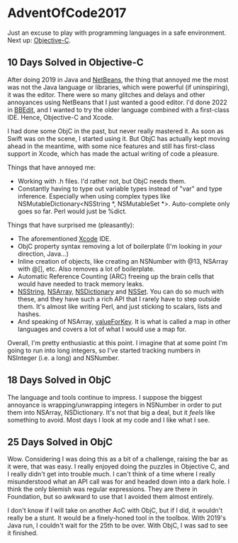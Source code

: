 # AdventOfCode2017
 
Just an excuse to play with programming languages in a safe environment. Next up: [Objective-C](https://en.wikipedia.org/wiki/Objective-C).

## 10 Days Solved in Objective-C

After doing 2019 in Java and [NetBeans](https://netbeans.apache.org), the thing that annoyed me the most was not the Java language or libraries, which were powerful (if uninspiring), it was the editor. There were so many glitches and delays and other annoyances using NetBeans that I just wanted a good editor. I'd done 2022 in [BBEdit](https://www.barebones.com/products/bbedit/), and I wanted to try the older language combined with a first-class IDE. Hence, Objective-C and Xcode.

I had done some ObjC in the past, but never really mastered it. As soon as Swift was on the scene, I started using it. But ObjC has actually kept moving ahead in the meantime, with some nice features and still has first-class support in Xcode, which has made the actual writing of code a pleasure.

Things that have annoyed me:
- Working with .h files. I'd rather not, but ObjC needs them.
- Constantly having to type out variable types instead of "var" and type inference. Especially when using complex types like NSMutableDictionary<NSString *, NSMutableSet *>. Auto-complete only goes so far. Perl would just be %dict.

Things that have surprised me (pleasantly):
- The aforementioned [Xcode](https://developer.apple.com/xcode/) IDE.
- ObjC property syntax removing a lot of boilerplate (I'm looking in *your* direction, Java...)
- Inline creation of objects, like creating an NSNumber with @13, NSArray with @[], etc. Also removes a lot of boilerplate.
- Automatic Reference Counting (ARC) freeing up the brain cells that would have needed to track memory leaks.
- [NSString](https://developer.apple.com/documentation/foundation/nsstring), [NSArray](https://developer.apple.com/documentation/foundation/nsarray), [NSDictionary](https://developer.apple.com/documentation/foundation/nsdictionary) and [NSSet](https://developer.apple.com/documentation/foundation/nsset). You can do so much with these, and they have such a rich API that I rarely have to step outside them. It's almost like writing Perl, and just sticking to scalars, lists and hashes.
- And speaking of NSArray, [valueForKey](https://developer.apple.com/documentation/foundation/nsarray/1412219-valueforkey). It is what is called a map in other languages and covers a lot of what I would use a map for.

Overall, I'm pretty enthusiastic at this point. I imagine that at some point I'm going to run into long integers, so I've started tracking numbers in NSInteger (i.e. a long) and NSNumber.

## 18 Days Solved in ObjC

The language and tools continue to impress. I suppose the biggest annoyance is wrapping/unwrapping integers in NSNumber in order to put them into NSArray, NSDictionary. It's not that big a deal, but it *feels* like something to avoid. Most days I look at my code and I like what I see.

## 25 Days Solved in ObjC

Wow. Considering I was doing this as a bit of a challenge, raising the bar as it were, that was easy. I really enjoyed doing the puzzles in Objective C, and I really didn't get into trouble much. I can't think of a time where I really misunderstood what an API call was for and headed down into a dark hole. I think the only blemish was regular expressions. They are there in Foundation, but so awkward to use that I avoided them almost entirely.

I don't know if I will take on another AoC with ObjC, but if I did, it wouldn't really be a stunt. It would be a finely-honed tool in the toolbox. With 2019's Java run, I couldn't wait for the 25th to be over. With ObjC, I was sad to see it finished.